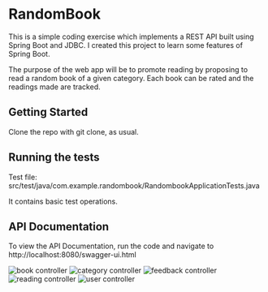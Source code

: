 # RandomBook

This is a simple coding exercise which implements a REST API built using Spring Boot and JDBC. I created this project to learn some features of Spring Boot. 

The purpose of the web app will be to promote reading by proposing to read a random book of a given category. Each book can be rated and the readings made are tracked.

## Getting Started

Clone the repo with git clone, as usual.

## Running the tests

Test file: src/test/java/com.example.randombook/RandombookApplicationTests.java

It contains basic test operations.

## API Documentation

To view the API Documentation, run the code and navigate to http://localhost:8080/swagger-ui.html


![book controller](https://github.com/vittorioexp/randombook-spring-rest-api/blob/main/img/API%20Documentation/book-controller.PNG)
![category controller](https://github.com/vittorioexp/randombook-spring-rest-api/blob/main/img/API%20Documentation/category-controller.PNG)
![feedback controller](https://github.com/vittorioexp/randombook-spring-rest-api/blob/main/img/API%20Documentation/feedback-controller.PNG)
![reading controller](https://github.com/vittorioexp/randombook-spring-rest-api/blob/main/img/API%20Documentation/reading-controller.PNG)
![user controller](https://github.com/vittorioexp/randombook-spring-rest-api/blob/main/img/API%20Documentation/user-controller.PNG)
